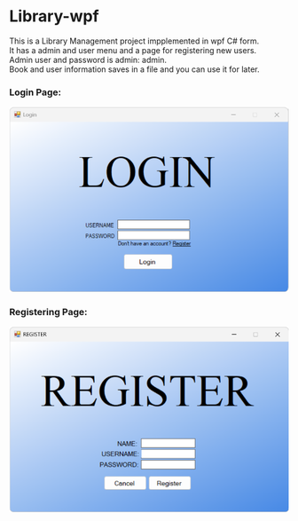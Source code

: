 # Library-wpf
This is a Library Management project impplemented in wpf C# form.\
It has a admin and user menu and a page for registering new users.\
Admin user and password is admin: admin.\
Book and user information saves in a file and you can use it for later.
<h3>Login Page:</h3>
<p align="center" width=50%>
  <img src="https://github.com/TheBigBaldHead/Library-wpf/blob/main/pictures/login.png" title="Login Page">
</p>
<h3>
  Registering Page:</h3>
<p align="center">
  <img src="https://github.com/TheBigBaldHead/Library-wpf/blob/main/pictures/register.png" title="Register Page">
</p>
